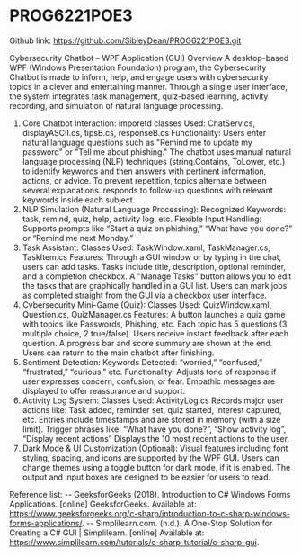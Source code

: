 # PROG6221POE3
Github link: https://github.com/SibleyDean/PROG6221POE3.git

Cybersecurity Chatbot – WPF Application (GUI) Overview
A desktop-based WPF (Windows Presentation Foundation) program, the Cybersecurity Chatbot is made to inform, help, and engage users with cybersecurity topics in a clever and entertaining manner.  Through a single user interface, the system integrates task management, quiz-based learning, activity recording, and simulation of natural language processing.
1. Core Chatbot Interaction:
    imporetd classes Used: ChatServ.cs, displayASCII.cs, tipsB.cs, responseB.cs
    Functionality: Users enter natural language questions such as "Remind me to update my password" or "Tell me about phishing."
    The chatbot uses manual natural language processing (NLP) techniques (string.Contains, ToLower, etc.) to identify keywords and then answers with pertinent information, actions, or advice.
    To prevent repetition, topics alternate between several explanations.
    responds to follow-up questions with relevant keywords inside each subject.
2. NLP Simulation (Natural Language Processing):
   Recognized Keywords: task, remind, quiz, help, activity log, etc.
   Flexible Input Handling: Supports prompts like “Start a quiz on phishing,” “What have you done?” or “Remind me next Monday.”
3. Task Assistant:
   Classes Used: TaskWindow.xaml, TaskManager.cs, TaskItem.cs
   Features: Through a GUI window or by typing in the chat, users can add tasks. Tasks include title, description, optional reminder, and a completion checkbox.
   A "Manage Tasks" button allows you to edit the tasks that are graphically handled in a GUI list.
   Users can mark jobs as completed straight from the GUI via a checkbox user interface.
4. Cybersecurity Mini-Game (Quiz):
   Classes Used: QuizWindow.xaml, Question.cs, QuizManager.cs
   Features:
   A button launches a quiz game with topics like Passwords, Phishing, etc. Each topic has 5 questions (3 multiple choice, 2 true/false).
   Users receive instant feedback after each question. A progress bar and score summary are shown at the end.
   Users can return to the main chatbot after finishing.
5. Sentiment Detection:
   Keywords Detected: “worried,” “confused,” “frustrated,” “curious,” etc.
   Functionality: Adjusts tone of response if user expresses concern, confusion, or fear. Empathic messages are displayed to offer reassurance and support.
6. Activity Log System:
   Classes Used: ActivityLog.cs
   Records major user actions like:
   Task added, reminder set, quiz started, interest captured, etc. Entries include timestamps and are stored in memory (with a size limit).
   Trigger phrases like: “What have you done?”, “Show activity log”, “Display recent actions”
    Displays the 10 most recent actions to the user.
7. Dark Mode & UI Customization (Optional):
   Visual features including font styling, spacing, and icons are supported by the WPF GUI.
   Users can change themes using a toggle button for dark mode, if it is enabled.  The output and input boxes are designed to be easier for users to read.

Reference list:
-- GeeksforGeeks (2018). Introduction to C# Windows Forms Applications. [online] GeeksforGeeks. Available at: https://www.geeksforgeeks.org/c-sharp/introduction-to-c-sharp-windows-forms-applications/.
-- Simplilearn.com. (n.d.). A One-Stop Solution for Creating a C# GUI | Simplilearn. [online] Available at: https://www.simplilearn.com/tutorials/c-sharp-tutorial/c-sharp-gui.
